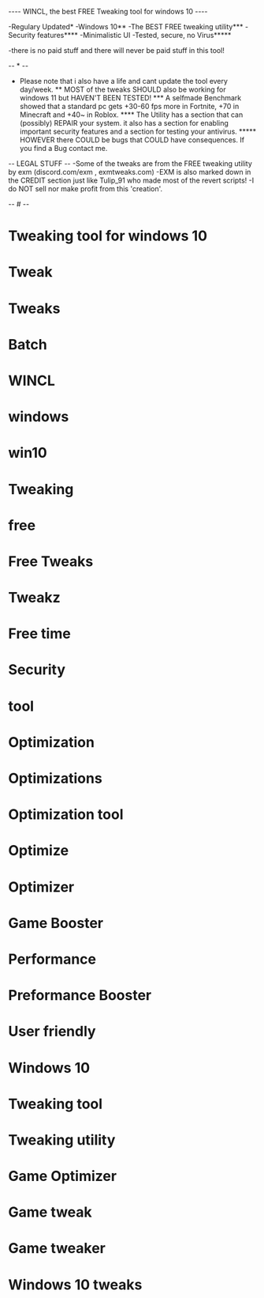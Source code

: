 
---- WINCL, the best FREE Tweaking tool for windows 10 ----


-Regulary Updated*
-Windows 10**
-The BEST FREE tweaking utility***
-Security features****
-Minimalistic UI
-Tested, secure, no Virus*****

-there is no paid stuff and there will never be paid stuff in this tool!



















-- * --
* Please note that i also have a life and cant update the tool every day/week.
** MOST of the tweaks SHOULD also be working for windows 11 but HAVEN'T BEEN TESTED!
*** A selfmade Benchmark showed that a standard pc gets +30-60 fps more in Fortnite, +70 in Minecraft and +40~ in Roblox.
**** The Utility has a section that can (possibly) REPAIR your system. it also has a section for enabling important security features and a section for testing your antivirus.
***** HOWEVER there COULD be bugs that COULD have consequences. If you find a Bug contact me.





-- LEGAL STUFF --
-Some of the tweaks are from the FREE tweaking utility by exm (discord.com/exm , exmtweaks.com)
-EXM is also marked down in the CREDIT section just like Tulip_91 who made most of the revert scripts!
-I do NOT sell nor make profit from this 'creation'.





-- # --
# Tweaking tool for windows 10
# Tweak
# Tweaks
# Batch
# WINCL
# windows
# win10
# Tweaking
# free
# Free Tweaks
# Tweakz
# Free time
# Security
# tool
# Optimization
# Optimizations
# Optimization tool
# Optimize
# Optimizer
# Game Booster
# Performance
# Preformance Booster
# User friendly
# Windows 10
# Tweaking tool
# Tweaking utility
# Game Optimizer
# Game tweak
# Game tweaker
# Windows 10 tweaks
